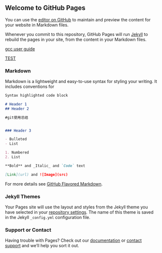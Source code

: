 ## Welcome to GitHub Pages

You can use the [editor on GitHub](https://github.com/elfcandy/Doc_Test/edit/master/index.md) to maintain and preview the content for your website in Markdown files.

Whenever you commit to this repository, GitHub Pages will run [Jekyll](https://jekyllrb.com/) to rebuild the pages in your site, from the content in your Markdown files.


[gcc user guide](https://elfcandy.github.io/Doc_Test/gcc_user_guide.md)

[TEST](https://elfcandy.github.io/Doc_Test/test.html)


### Markdown

Markdown is a lightweight and easy-to-use syntax for styling your writing. It includes conventions for

```markdown
Syntax highlighted code block

# Header 1
## Header 2

#git使用总结


### Header 3

- Bulleted
- List

1. Numbered
2. List

**Bold** and _Italic_ and `Code` text

[Link](url) and ![Image](src)
```

For more details see [GitHub Flavored Markdown](https://guides.github.com/features/mastering-markdown/).

### Jekyll Themes

Your Pages site will use the layout and styles from the Jekyll theme you have selected in your [repository settings](https://github.com/elfcandy/Doc_Test/settings). The name of this theme is saved in the Jekyll `_config.yml` configuration file.

### Support or Contact

Having trouble with Pages? Check out our [documentation](https://help.github.com/categories/github-pages-basics/) or [contact support](https://github.com/contact) and we’ll help you sort it out.
